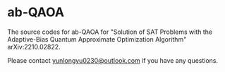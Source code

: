 # ab-QAOA
The source codes for ab-QAOA for "Solution of SAT Problems with the Adaptive-Bias Quantum Approximate Optimization Algorithm" arXiv:2210.02822. 

Please contact yunlongyu0230@outlook.com if you have any questions.
